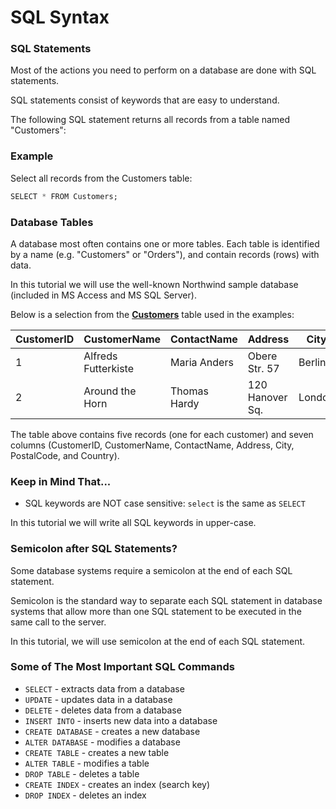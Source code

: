 # SQL Syntax

### SQL Statements

Most of the actions you need to perform on a database are done with SQL statements.

SQL statements consist of keywords that are easy to understand.

The following SQL statement returns all records from a table named "Customers":

### Example

Select all records from the Customers table:

```sql
SELECT * FROM Customers;
```

### Database Tables

A database most often contains one or more tables. Each table is identified by a name (e.g. "Customers" or "Orders"), and contain records (rows) with data.

In this tutorial we will use the well-known Northwind sample database (included in MS Access and MS SQL Server).

Below is a selection from the [**Customers**](https://www.w3schools.com/sql/trysql.asp?filename=trysql_customers) table used in the examples:

| CustomerID | CustomerName        | ContactName  | Address         | City   | PostalCode | Country |
| ---------- | ------------------- | ------------ | --------------- | ------ | ---------- | ------- |
| 1          | Alfreds Futterkiste | Maria Anders | Obere Str. 57   | Berlin | 12209      | Germany |
| 2          | Around the Horn     | Thomas Hardy | 120 Hanover Sq. | London | WA1 1DP    | UK      |

The table above contains five records (one for each customer) and seven columns (CustomerID, CustomerName, ContactName, Address, City, PostalCode, and Country).

### Keep in Mind That...

- SQL keywords are NOT case sensitive: `select` is the same as `SELECT`

In this tutorial we will write all SQL keywords in upper-case.

### Semicolon after SQL Statements?

Some database systems require a semicolon at the end of each SQL statement.

Semicolon is the standard way to separate each SQL statement in database systems that allow more than one SQL statement to be executed in the same call to the server.

In this tutorial, we will use semicolon at the end of each SQL statement.

### Some of The Most Important SQL Commands

- `SELECT` - extracts data from a database
- `UPDATE` - updates data in a database
- `DELETE` - deletes data from a database
- `INSERT INTO` - inserts new data into a database
- `CREATE DATABASE` - creates a new database
- `ALTER DATABASE` - modifies a database
- `CREATE TABLE` - creates a new table
- `ALTER TABLE` - modifies a table
- `DROP TABLE` - deletes a table
- `CREATE INDEX` - creates an index (search key)
- `DROP INDEX` - deletes an index
